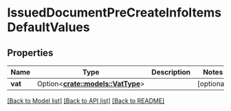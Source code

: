 # IssuedDocumentPreCreateInfoItemsDefaultValues

## Properties

Name | Type | Description | Notes
------------ | ------------- | ------------- | -------------
**vat** | Option<[**crate::models::VatType**](VatType.md)> |  | [optional]

[[Back to Model list]](../README.md#documentation-for-models) [[Back to API list]](../README.md#documentation-for-api-endpoints) [[Back to README]](../README.md)


